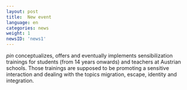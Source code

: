```yaml
---
layout: post
title:  New event
language: en
categories: news
weight: 1
newsID: 'news1'
---
```


*pin* conceptualizes, offers and eventually implements sensibilization trainings for students (from 14 years onwards) and teachers at Austrian schools.
Those trainings are supposed to be promoting a sensitive interaction and dealing with the topics migration, escape, identity and integration.

